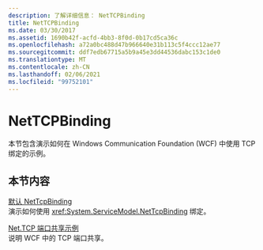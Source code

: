 ```yaml
---
description: 了解详细信息： NetTCPBinding
title: NetTCPBinding
ms.date: 03/30/2017
ms.assetid: 1690b42f-acfd-4bb3-8f0d-0b17cd5ca36c
ms.openlocfilehash: a72a0bc488d47b966640e31b113c5f4ccc12ae77
ms.sourcegitcommit: ddf7edb67715a5b9a45e3dd44536dabc153c1de0
ms.translationtype: MT
ms.contentlocale: zh-CN
ms.lasthandoff: 02/06/2021
ms.locfileid: "99752101"
---
```

# <a name="nettcpbinding"></a>NetTCPBinding

本节包含演示如何在 Windows Communication Foundation (WCF) 中使用 TCP 绑定的示例。  
  
## <a name="in-this-section"></a>本节内容  

 [默认 NetTcpBinding](default-nettcpbinding.md)  
 演示如何使用 <xref:System.ServiceModel.NetTcpBinding> 绑定。  
  
 [Net.TCP 端口共享示例](net-tcp-port-sharing-sample.md)  
 说明 WCF 中的 TCP 端口共享。
